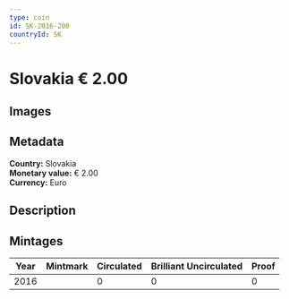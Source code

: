 ```yaml
---
type: coin
id: SK-2016-200
countryId: SK
---
```


# Slovakia € 2.00

## Images


## Metadata

**Country:** Slovakia\
**Monetary value:** € 2.00\
**Currency:** Euro

## Description


## Mintages
| Year | Mintmark | Circulated | Brilliant Uncirculated | Proof |
| ---- | -------- | ---------- | ---------------------- | ----- |
| 2016 |  | 0| 0 | 0 |
